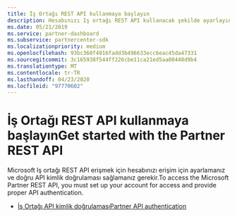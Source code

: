 ```yaml
---
title: İş Ortağı REST API kullanmaya başlayın
description: Hesabınızı Iş ortağı REST API kullanacak şekilde ayarlayın.
ms.date: 05/21/2019
ms.service: partner-dashboard
ms.subservice: partnercenter-sdk
ms.localizationpriority: medium
ms.openlocfilehash: 93bc360f4916fadd3b496633ecc6eac45da47331
ms.sourcegitcommit: 3c165938f544ff226cbe11ca21ed5aa00448d9b4
ms.translationtype: MT
ms.contentlocale: tr-TR
ms.lasthandoff: 04/23/2020
ms.locfileid: "97770602"
---
```

# <a name="get-started-with-the-partner-rest-api"></a><span data-ttu-id="8a2c3-103">İş Ortağı REST API kullanmaya başlayın</span><span class="sxs-lookup"><span data-stu-id="8a2c3-103">Get started with the Partner REST API</span></span>

<span data-ttu-id="8a2c3-104">Microsoft Iş ortağı REST API erişmek için hesabınızı erişim için ayarlamanız ve doğru API kimlik doğrulaması sağlamanız gerekir.</span><span class="sxs-lookup"><span data-stu-id="8a2c3-104">To access the Microsoft Partner REST API, you must set up your account for access and provide proper API authentication.</span></span>

* [<span data-ttu-id="8a2c3-105">İş Ortağı API kimlik doğrulaması</span><span class="sxs-lookup"><span data-stu-id="8a2c3-105">Partner API authentication</span></span>](api-authentication.md)
